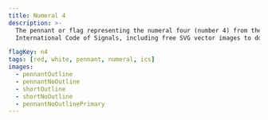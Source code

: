 ```yaml
---
title: Numeral 4
description: >-
  The pennant or flag representing the numeral four (number 4) from the
  International Code of Signals, including free SVG vector images to download.

flagKey: n4
tags: [red, white, pennant, numeral, ics]
images:
  - pennantOutline
  - pennantNoOutline
  - shortOutline
  - shortNoOutline
  - pennantNoOutlinePrimary
---
```

